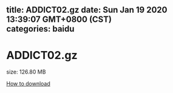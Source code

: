 
title: ADDICT02.gz
date: Sun Jan 19 2020 13:39:07 GMT+0800 (CST)    
categories: baidu
---

# ADDICT02.gz
size: 126.80 MB
 
 

[How to download](https://bpcam.bemobtrk.com/go/2ceec3aa-1ca2-46d6-b9ff-aaa5c184517c?jno=4133)